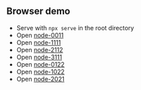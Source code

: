 ## Browser demo

* Serve with `npx serve` in the root directory
* Open [node-0011](http://localhost:5000/demo/browser/?id=0&rank=0&party=party1&pass=pass1)
* Open [node-1111](http://localhost:5000/demo/browser/?id=1&rank=1&party=party1&pass=pass1)
* Open [node-2112](http://localhost:5000/demo/browser/?id=2&rank=1&party=party1&pass=pass2)
* Open [node-3111](http://localhost:5000/demo/browser/?id=3&rank=1&party=party1&pass=pass1)
* Open [node-0122](http://localhost:5000/demo/browser/?id=0&rank=1&party=party2&pass=pass2)
* Open [node-1022](http://localhost:5000/demo/browser/?id=1&rank=0&party=party2&pass=pass2)
* Open [node-2021](http://localhost:5000/demo/browser/?id=2&rank=0&party=party2&pass=pass1)
